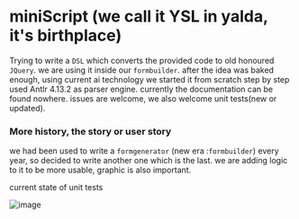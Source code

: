 # miniScript (we call it YSL in yalda, it's birthplace)
Trying to write a `DSL` which converts the provided code to old honoured `JQuery`. we are using it inside our `formbuilder`.
after the idea was baked enough, using current ai technology we started it from scratch step by step used Antlr 4.13.2 as parser engine.
currently the documentation can be found nowhere. 
issues are  welcome, we also welcome unit tests(new or updated).


### More history, the story or user story
we had been used to write a `formgenerator` (new era :`formbuilder`) every year, so decided to write another one which is the last.
we are adding logic to it to be more usable, graphic is also important.




current state of unit tests

![image](https://github.com/user-attachments/assets/b36e5f2a-4404-4444-8678-df8f1760527c)

